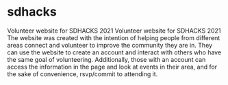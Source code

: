 # sdhacks
Volunteer website for SDHACKS 2021
Volunteer website for SDHACKS 2021 The website was created with the intention of helping people from different areas connect and volunteer to improve the community they are in. They can use the website to create an account and interact with others who have the same goal of volunteering. Additionally, those with an account can access the information in the page and look at events in their area, and for the sake of convenience, rsvp/commit to attending it.
